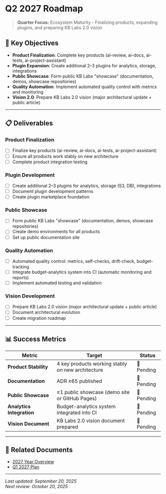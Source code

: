 # Q2 2027 Roadmap

> **Quarter Focus:** Ecosystem Maturity - Finalizing products, expanding plugins, and preparing KB Labs 2.0 vision

## 🎯 Key Objectives

- **Product Finalization**: Complete key products (ai-review, ai-docs, ai-tests, ai-project-assistant)
- **Plugin Expansion**: Create additional 2–3 plugins for analytics, storage, integrations
- **Public Showcase**: Form public KB Labs "showcase" (documentation, demos, showcase repositories)
- **Quality Automation**: Implement automated quality control with metrics and monitoring
- **Vision 2.0**: Prepare KB Labs 2.0 vision (major architectural update + public article)

---

## 📋 Deliverables

### Product Finalization
- [ ] Finalize key products (ai-review, ai-docs, ai-tests, ai-project-assistant)
- [ ] Ensure all products work stably on new architecture
- [ ] Complete product integration testing

### Plugin Development
- [ ] Create additional 2–3 plugins for analytics, storage (S3, DB), integrations
- [ ] Document plugin development patterns
- [ ] Create plugin marketplace foundation

### Public Showcase
- [ ] Form public KB Labs "showcase" (documentation, demos, showcase repositories)
- [ ] Create demo environments for all products
- [ ] Set up public documentation site

### Quality Automation
- [ ] Automated quality control: metrics, self-checks, drift-check, budget-tracking
- [ ] Integrate budget-analytics system into CI (automatic monitoring and reports)
- [ ] Implement automated testing and validation

### Vision Development
- [ ] Prepare KB Labs 2.0 vision (major architectural update + public article)
- [ ] Document architectural evolution
- [ ] Create migration roadmap

---

## 📊 Success Metrics

| Metric | Target | Status |
|--------|--------|--------|
| **Product Stability** | 4 key products working stably on new architecture | 🔴 Pending |
| **Documentation** | ADR ≥65 published | 🔴 Pending |
| **Public Showcase** | ≥1 public showcase (demo site or GitHub Pages) | 🔴 Pending |
| **Analytics Integration** | Budget-analytics system integrated into CI | 🔴 Pending |
| **Vision Document** | KB Labs 2.0 vision document prepared | 🔴 Pending |

---

## 🔗 Related Documents

- [2027 Year Overview](../2027/YEAR-OVERVIEW.md)
- [Q1 2027 Plan](./Q1.md)

---

*Last updated: September 20, 2025*  
*Next review: October 20, 2025*